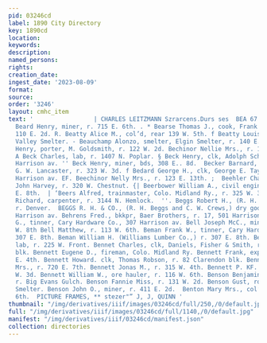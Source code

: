 ```yaml
---
pid: 03246cd
label: 1890 City Directory
key: 1890cd
location: 
keywords: 
description: 
named_persons: 
rights: 
creation_date: 
ingest_date: '2023-08-09'
format: 
source: 
order: '3246'
layout: cmhc_item
text: '                 | CHARLES LEITZMANN Szrarcens.Durs ses  BEA 67 BEN     ''
  Beard Henry, miner, r. 715 E. 6th. . * Bearse Thomas J., cook, Frank Gilbert, r.
  110 E. 2d. R. Beatty Alice M., col’d, rear 139 W. 5th. f Beatty Louis, wks, Arkansas
  Valley Smelter. - Beauchamp Alonzo, smelter, Elgin Smelter, r. 140 E. 9th. Beaufort
  Henry, porter, M. Goldsmith, r. 122 W. 2d. Bechinor Nellie Mrs., r. 123 E. 13th.
  A Beck Charles, lab, r. 1407 N. Poplar. § Beck Henry, clk, Adolph Schayer, r. 315
  Harrison av. '' Beck Henry, miner, bds, 308 E.. 8d.  Becker Barnard, harnessmkr,
  G. W. Lancaster, r. 323 W. 3d. f Bedard George H., clk, George E. Taylor, r. 718
  Harrison av. EF. Beechinor Nelly Mrs., r. 123 E. 13th. ;  Beehler Charles F., blksmith,
  John Harvey, r. 320 W. Chestnut. {| Beerbower William A., civil engineer, r. 129
  E. 8th.  | ‘Beers Alfred, trainmaster, Colo. Midland Ry., r. 325 W. 3d.  f Beers
  Richard, carpenter, r. 3144 N. Hemlock.  ''. Beggs Robert H., (R. H. Beggs & Co..)
  r. Denver.  BEGGS R. H. & CO., (R. H. Beggs and C. W. Crews,) dry goods,  700-72
  Harrison av. Behrens Fred., bkkpr, Baer Brothers, r. 17, 501 Harrison av. Bell Joseph
  G., tinner, Cary Hardware Co., 307 Harrison av. Bell Joseph McC., mining, r. 225
  W. 8th Bell Matthew, r. 113 W. 6th. Beman Frank W., tinner, Cary Hardware Co., r.
  307 E. 8th. Beman William H. (Williams Lumber Co.,) r. 307 E. 8th. Benet Joseph,
  lab, r. 225 W. Front. Bennet Charles, clk, Daniels, Fisher & Smith, r. 29 Delaware
  blk. Bennett Eugene D., fireman, Colo. Midland Ry. Bennett Frank, expressman, 117
  E. 4th. Bennett Howard. clk, Thomas Robson, r. 82 Clarendon blk. Bennett Johanna
  Mrs., r. 720 E. 7th. Bennett Jonas M., r. 315 W. 4th. Bennett P. KF. Mrs., r. 311
  W. 3d. Bennett William W., ore hauler, r. 116 W. 6th. Benson Benjamin, teamster,
  r. Big Evans Gulch. Benson Fannie Miss, r. 131 W. 2d. Benson Gust, roaster, American
  Smelter. Benson John O., miner, r. 411 E. 2d.  Benton Mary Mrs., col’d, r. 206 W.
  6th.  PICTURE FRAMES, ** stezer"” J, J, QUINN '
thumbnail: "/img/derivatives/iiif/images/03246cd/full/250,/0/default.jpg"
full: "/img/derivatives/iiif/images/03246cd/full/1140,/0/default.jpg"
manifest: "/img/derivatives/iiif/03246cd/manifest.json"
collection: directories
---
```

